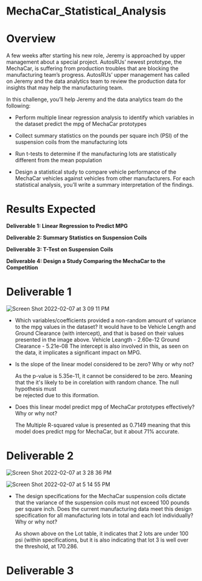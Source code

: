# MechaCar_Statistical_Analysis



# Overview

A few weeks after starting his new role, Jeremy is approached by upper management about a special project. AutosRUs’ newest prototype, the MechaCar, is suffering from production troubles that are blocking the manufacturing team’s progress. AutosRUs’ upper management has called on Jeremy and the data analytics team to review the production data for insights that may help the manufacturing team.

In this challenge, you’ll help Jeremy and the data analytics team do the following:

  * Perform multiple linear regression analysis to identify which variables in the dataset predict the mpg of MechaCar prototypes

  * Collect summary statistics on the pounds per square inch (PSI) of the suspension coils from the manufacturing lots

  * Run t-tests to determine if the manufacturing lots are statistically different from the mean population

  * Design a statistical study to compare vehicle performance of the MechaCar vehicles against vehicles from other manufacturers. For each statistical analysis,         you’ll write a summary interpretation of the findings.



# Results Expected

**Deliverable 1: Linear Regression to Predict MPG**

**Deliverable 2: Summary Statistics on Suspension Coils**

**Deliverable 3: T-Test on Suspension Coils**

**Deliverable 4: Design a Study Comparing the MechaCar to the Competition**


# Deliverable 1

![Screen Shot 2022-02-07 at 3 09 11 PM](https://user-images.githubusercontent.com/92615504/153128853-538c8903-48a7-4ae6-88f1-b63914b2f090.png)


* Which variables/coefficients provided a non-random amount of variance to the mpg values in the dataset?
   It would have to be  Vehicle Length and Ground Clearance (with intercept), and that is based on their values presented in the image above. 
   Vehicle Leangth - 2.60e-12
   Ground Clearance - 5.21e-08
   The intercept is also involved in this, as seen on the data, it implicates a significant impact on MPG. 

* Is the slope of the linear model considered to be zero? Why or why not?

  As the p-value is 5.35e-11, it cannot be considered to be zero. Meaning that the it's likely to be in corelation with random chance. The null hypothesis must   
  be rejected due to this iformation. 

* Does this linear model predict mpg of MechaCar prototypes effectively? Why or why not?

  The Multiple R-squared value is presented as 0.7149 meaning that this model does predict mpg for MechaCar, but it about 71% accurate. 



# Deliverable 2


![Screen Shot 2022-02-07 at 3 28 36 PM](https://user-images.githubusercontent.com/92615504/153132162-5294537f-07d9-46a6-8768-2407dc834be9.png)

![Screen Shot 2022-02-07 at 5 14 55 PM](https://user-images.githubusercontent.com/92615504/153132313-d8315000-1f0a-4749-8127-3d6e09b090e4.png)

* The design specifications for the MechaCar suspension coils dictate that the variance of the suspension coils must not exceed 100 pounds per square inch. Does the current manufacturing data meet this design specification for all manufacturing lots in total and each lot individually? Why or why not?

  As shown above on the Lot table, it indicates that 2 lots are under 100 psi (within specifications, but it is also indicating that lot 3 is well over the threshold, at 170.286. 
  
  
# Deliverable 3
  









